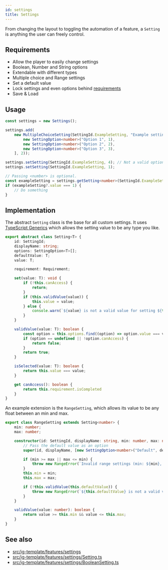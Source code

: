 ```yaml
---
id: settings
title: Settings
---
```


<!--- Introduction text, can be a bit personal -->
From changing the layout to toggling the automation of a feature, a `Setting` is anything the user can freely control.


## Requirements
- Allow the player to easily change settings
- Boolean, Number and String options
- Extendable with different types
- Multiple choice and Range settings
- Set a default value
- Lock settings and even options behind [requirements](../tools/requirements.md)
- Save & Load

## Usage
<!--- Example script that displays most of the functionality -->
```ts
const settings = new Settings();

settings.add(
    new MultipleChoiceSetting(SettingId.ExampleSetting, "Example setting", [
        new SettingOption<number>("Option 1", 1),
        new SettingOption<number>("Option 2", 2),
        new SettingOption<number>("Option 3", 3),
    ], 2));

settings.setSetting(SettingId.ExampleSetting, 4); // Not a valid option, nothing happens
settings.setSetting(SettingId.ExampleSetting, 1);

// Passing <number> is optional.
const exampleSetting = settings.getSetting<number>(SettingId.ExampleSetting);
if (exampleSetting?.value === 1) {
    // Do something
}
```
## Implementation
<!--- Implementation details -->
The abstract `Setting` class is the base for all custom settings.
It uses [TypeScript Generics](https://www.typescriptlang.org/docs/handbook/generics.html) which allows the setting value to be any type you like.

```ts title="src/ig-template/features/settings/Setting.ts"
export abstract class Setting<T> {
    id: SettingId;
    displayName: string;
    options: SettingOption<T>[];
    defaultValue: T;
    value: T;

    requirement: Requirement;

    set(value: T): void {
        if (!this.canAccess) {
            return;
        }
        if (this.validValue(value)) {
            this.value = value;
        } else {
            console.warn(`${value} is not a valid value for setting ${this.id}. It could be that the option is not yet unlocked.`);
        }
    }

    validValue(value: T): boolean {
        const option = this.options.find((option) => option.value === value);
        if (option == undefined || !option.canAccess) {
            return false;
        }
        return true;
    }

    isSelected(value: T): boolean {
        return this.value === value;
    }

    get canAccess(): boolean {
        return this.requirement.isCompleted
    }
}
```

An example extension is the `RangeSetting`, which allows its value to be any float between an min and max.

```ts title="src/ig-template/features/settings/RangeSetting.ts"
export class RangeSetting extends Setting<number> {
    min: number;
    max: number;

    constructor(id: SettingId, displayName: string, min: number, max: number, defaultValue: number, requirement?: Requirement) {
        // Pass the default value as an option
        super(id, displayName, [new SettingOption<number>("Default", defaultValue)], defaultValue, requirement);

        if (min >= max || max <= min) {
            throw new RangeError(`Invalid range settings (min: ${min}, max: ${max}) for setting ${this.id}`)
        }
        this.min = min;
        this.max = max;

        if (!this.validValue(this.defaultValue)) {
            throw new RangeError(`${this.defaultValue} is not a valid value for setting ${this.id}.`);
        }
    }

    validValue(value: number): boolean {
        return value >= this.min && value <= this.max;
    }
}
```


## See also 
- [src/ig-template/features/settings](https://github.com/123ishaTest/igt-library/tree/master/src/ig-template/features/settings)
- [src/ig-template/features/settings/Setting.ts](https://github.com/123ishaTest/igt-library/tree/master/src/ig-template/features/settings/Setting.ts)
- [src/ig-template/features/settings/BooleanSetting.ts](https://github.com/123ishaTest/igt-library/tree/master/src/ig-template/features/settings/BooleanSetting.ts)
